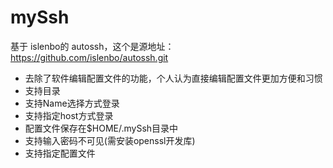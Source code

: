 # mySsh

基于 islenbo的 autossh，这个是源地址： https://github.com/islenbo/autossh.git
- 去除了软件编辑配置文件的功能，个人认为直接编辑配置文件更加方便和习惯
- 支持目录
- 支持Name选择方式登录
- 支持指定host方式登录
- 配置文件保存在$HOME/.mySsh目录中
- 支持输入密码不可见(需安装openssl开发库)
- 支持指定配置文件


